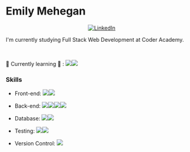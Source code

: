 # Emily Mehegan

<p align="center">
  <a
    href="https://www.linkedin.com/in/emily-mehegan-7a29361b7/"
    target="_blank">
    <img
      alt="LinkedIn"
      src="https://img.shields.io/badge/linkedin-%230077B5.svg?&style=for-the-badge&logo=linkedin&logoColor=white"
    />
  </a>
</p>

I'm currently studying Full Stack Web Development at Coder Academy. 

<br>

🌱 Currently learning 🌱 : <img src="https://img.shields.io/badge/JavaScript-323330?logo=javascript&logoColor=F7DF1E" /><img src="https://img.shields.io/badge/React-20232A?logo=react&logoColor=61DAFB" />

### Skills

- Front-end: <img src="https://img.shields.io/badge/HTML5-181717?logo=html5&logoColor=white&labelColor=E34F26" /><img src="https://img.shields.io/badge/CSS3-181717?logo=css3&logoColor=white&labelColor=1572B6" />

- Back-end: <img src="https://img.shields.io/badge/NodeJS-181717?logo=nodedotjs&logoColor=white&labelColor=339933" /><img src="https://img.shields.io/badge/ExpressJS-181717?logo=express&logoColor=white&labelColor=000000" /><img src="https://img.shields.io/badge/Python-181717?logo=python&logoColor=white&labelColor=3776AB" /><img src="https://img.shields.io/badge/Flask-181717?logo=flask&logoColor=white" />
  
- Database: <img src="https://img.shields.io/badge/PostgreSQL-181717?logo=postgresql&logoColor=white&labelColor=4169E1" /><img src="https://img.shields.io/badge/MongoDB-181717?logo=mongodb&logoColor=white&labelColor=47A248" />

- Testing: <img src="https://img.shields.io/badge/Jest-181717?logo=jest&logoColor=white&labelColor=C21325" /><img src="https://img.shields.io/badge/Pytest-181717?logo=pytest&logoColor=white&labelColor=0A9EDC" />

- Version Control: <img src="https://img.shields.io/badge/Github-181717?logo=github&logoColor=white" />
<!--
**e-mehegan/e-mehegan** is a ✨ _special_ ✨ repository because its `README.md` (this file) appears on your GitHub profile.

Here are some ideas to get you started:

- 🔭 I’m currently working on ...
- 👯 I’m looking to collaborate on ...
- 🤔 I’m looking for help with ...
- 💬 Ask me about ...
- 📫 How to reach me: ...
- 😄 Pronouns: ...
- ⚡ Fun fact: ...
-->
